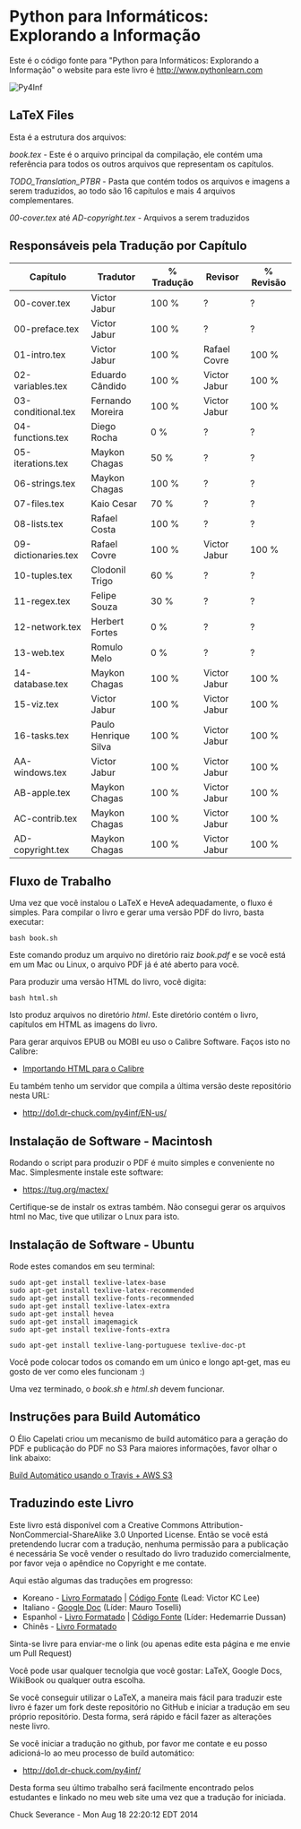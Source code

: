 Python para Informáticos: Explorando a Informação
=============================================

Este é o código fonte para "Python para Informáticos: Explorando a Informação"
o website para este livro é http://www.pythonlearn.com

![Py4Inf](https://github.com/victorjabur/py4inf-ptBR/blob/master/BookCoverPreviewFront.jpg?raw=true)

LaTeX Files
-----------

Esta é a estrutura dos arquivos:

*book.tex* - Este é o arquivo principal da compilação, ele contém uma
referência para todos os outros arquivos que representam os capítulos.

*TODO_Translation_PTBR* - Pasta que contém todos os arquivos e imagens a 
serem traduzidos, ao todo são 16 capítulos e mais 4 arquivos complementares.

*00-cover.tex* até *AD-copyright.tex* - Arquivos a serem traduzidos

Responsáveis pela Tradução por Capítulo
--------

| Capítulo              | Tradutor              | % Tradução | Revisor | % Revisão
|---|---|---|---|---
|00-cover.tex           |  Victor Jabur         | 100 % |  ?              | ?
|00-preface.tex         |  Victor Jabur         | 100 % |  ?              | ?
|01-intro.tex           |  Victor Jabur         | 100 % |  Rafael Covre   | 100 %
|02-variables.tex       |  Eduardo Cândido      | 100 % |  Victor Jabur   | 100 %
|03-conditional.tex     |  Fernando Moreira     | 100 % |  Victor Jabur   | 100 %
|04-functions.tex       |  Diego Rocha          | 0 %   |  ?              | ?
|05-iterations.tex      |  Maykon Chagas        | 50 %  |  ?              | ?
|06-strings.tex         |  Maykon Chagas        | 100 % |  ?              | ?
|07-files.tex           |  Kaio Cesar           | 70 %  |  ?              | ?
|08-lists.tex           |  Rafael Costa         | 100 % |  ?              | ?
|09-dictionaries.tex    |  Rafael Covre         | 100 % |  Victor Jabur   | 100 %
|10-tuples.tex          |  Clodonil Trigo       | 60 %  |  ?              | ?
|11-regex.tex           |  Felipe Souza         | 30 %  |  ?              | ?
|12-network.tex         |  Herbert Fortes       | 0 %   |  ?              | ?
|13-web.tex             |  Romulo Melo          | 0 %   |  ?              | ?
|14-database.tex        |  Maykon Chagas        | 100 % |  Victor Jabur   | 100 %
|15-viz.tex             |  Victor Jabur         | 100 % |  Victor Jabur   | 100 %
|16-tasks.tex           |  Paulo Henrique Silva | 100 % |  Victor Jabur   | 100 %
|AA-windows.tex         |  Victor Jabur         | 100 % |  Victor Jabur   | 100 %
|AB-apple.tex           |  Maykon Chagas        | 100 % |  Victor Jabur   | 100 %
|AC-contrib.tex         |  Maykon Chagas        | 100 % |  Victor Jabur   | 100 %
|AD-copyright.tex       |  Maykon Chagas        | 100 % |  Victor Jabur   | 100 %


Fluxo de Trabalho
--------

Uma vez que você instalou o LaTeX e HeveA adequadamente, o fluxo é simples.
Para compilar o livro e gerar uma versão PDF do livro, basta executar:

    bash book.sh

Este comando produz um arquivo no diretório raiz *book.pdf* e se você está em um Mac
ou Linux, o arquivo PDF já é até aberto para vocẽ.

Para produzir uma versão HTML do livro, você digita:

    bash html.sh

Isto produz arquivos no diretório *html*. Este diretório contém o livro, capítulos em 
HTML as imagens do livro.

Para gerar arquivos EPUB ou MOBI eu uso o Calibre Software. Faços isto no Calibre:

* [Importando HTML para o Calibre](CALIBRE.md)

Eu também tenho um servidor que compila a última versão deste repositório nesta URL:

* http://do1.dr-chuck.com/py4inf/EN-us/


Instalação de Software - Macintosh
---------------------------------

Rodando o script para produzir o PDF é muito simples e conveniente no Mac. Simplesmente
instale este software:

* https://tug.org/mactex/

Certifique-se de instalr os extras também. Não consegui gerar os arquivos html no Mac, tive
que utilizar o Lnux para isto.

Instalação de Software - Ubuntu
------------------------------

Rode estes comandos em seu terminal:

    sudo apt-get install texlive-latex-base
    sudo apt-get install texlive-latex-recommended
    sudo apt-get install texlive-fonts-recommended 
    sudo apt-get install texlive-latex-extra
    sudo apt-get install hevea
    sudo apt-get install imagemagick
    sudo apt-get install texlive-fonts-extra

    sudo apt-get install texlive-lang-portuguese texlive-doc-pt

Você pode colocar todos os comando em um único e longo apt-get, mas eu gosto de ver como eles funcionam :)

Uma vez terminado, o *book.sh* e *html.sh* devem funcionar. 

Instruções para Build Automático
---------------------

O Élio Capelati criou um mecanismo de build automático para a geração do PDF e publicação do PDF no S3
Para maiores informações, favor olhar o link abaixo:

[Build Automático usando o Travis + AWS S3](https://github.com/victorjabur/py4inf-ptBR/pull/1)


Traduzindo este Livro
---------------------

Este livro está disponível com a
Creative Commons
Attribution-NonCommercial-ShareAlike 3.0 Unported License.  Então se você está
pretendendo lucrar com a tradução, nenhuma permissão para a publicação é necessária
Se você vender o resultado do livro traduzido comercialmente, por favor veja o 
apêndice no Copyright e me contate.

Aqui estão algumas das traduções em progresso:

* Koreano - [Livro Formatado](http://do1.dr-chuck.com/py4inf/KO-ko/book.pdf) | [Código Fonte](https://github.com/statkclee/py4inf-kor) (Lead: Victor KC Lee)
* Italiano - [Google Doc](https://docs.google.com/document/d/1ZyxzXGe2qGgsc-Dbqs-pXvQFPKbpJfLs1cq2gUFkxqw/edit?usp=sharing) (Líder: Mauro Toselli)
* Espanhol - [Livro Formatado](http://do1.dr-chuck.com/py4inf/ES-es/) | [Código Fonte](https://github.com/hedemarrie/py4inf-esp) (Líder: Hedemarrie Dussan)
* Chinês - [Livro Formatado](http://fanwscu.gitbooks.io/py4inf-zh-cn/)

Sinta-se livre para enviar-me o link (ou apenas edite esta página e me envie um Pull Request)

Você pode usar qualquer tecnolgia que você gostar: LaTeX, Google Docs, WikiBook ou qualquer outra escolha.

Se você conseguir utilizar o LaTeX, a maneira mais fácil para traduzir este livro
é fazer um fork deste repositório no GitHub e iniciar a tradução em seu próprio repositório.
Desta forma, será rápido e fácil fazer as alterações neste livro.

Se você iniciar a tradução no github, por favor me contate e eu posso adicioná-lo ao
meu processo de build automático: 

* http://do1.dr-chuck.com/py4inf/

Desta forma seu último trabalho será facilmente encontrado pelos estudantes e linkado 
no meu web site uma vez que a tradução for iniciada.

Chuck Severance - 
Mon Aug 18 22:20:12 EDT 2014